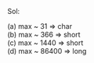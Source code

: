 Sol: 

(a) max ~ 31 => char\
(b) max ~ 366 => short\
(c) max ~ 1440 => short\
(d) max ~ 86400 => long